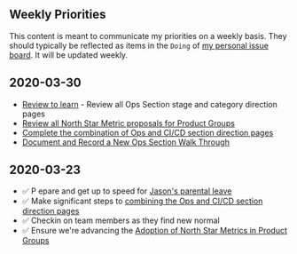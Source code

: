 ## Weekly Priorities
This content is meant to communicate my priorities on a weekly basis. They should typically be reflected as items in the `Doing` of [my personal issue board](https://gitlab.com/groups/gitlab-com/-/boards/1353560?assignee_username=kencjohnston). It will be updated weekly.

## 2020-03-30
* [Review to learn](https://gitlab.com/gitlab-com/Product/-/issues/947) - Review all Ops Section stage and category direction pages
* [Review all North Star Metric proposals for Product Groups](https://gitlab.com/gitlab-com/Product/-/issues/880)
* [Complete the combination of Ops and CI/CD section direction pages](https://gitlab.com/gitlab-com/Product/-/issues/912)
* [Document and Record a New Ops Section Walk Through](https://gitlab.com/gitlab-com/Product/-/issues/951)

## 2020-03-23
* ✅ P epare and get up to speed for [Jason's parental leave](https://gitlab.com/gitlab-com/Product/-/issues/911)
* ✅ Make significant steps to [combining the Ops and CI/CD section direction pages](https://gitlab.com/gitlab-com/Product/-/issues/912)
* ✅ Checkin on team members as they find new normal
* ✅ Ensure we're advancing the [Adoption of North Star Metrics in Product Groups](https://gitlab.com/gitlab-com/Product/-/issues/880)
